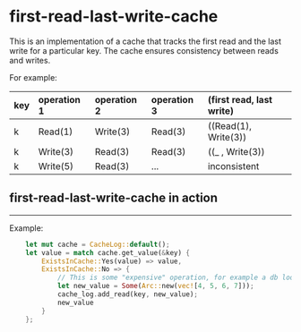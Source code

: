 # first-read-last-write-cache

This is an implementation of a cache that tracks the first read and the last write for a particular key. The cache ensures consistency between reads and writes.

For example:

|key   	|operation 1|operation 2|operation 3|(first read, last write)   |
|:---   |:---	    |:---       |:---       |:---                       |
|k      |Read(1)    |Write(3)   |Read(3)    |((Read(1), Write(3))       |
|k      |Write(3)   |Read(3)    |Read(3)    |((_      , Write(3))       |
|k      |Write(5)   |Read(3)    |...        |inconsistent               |



## first-read-last-write-cache in action
---

Example:
```rust
    let mut cache = CacheLog::default();
    let value = match cache.get_value(&key) {
        ExistsInCache::Yes(value) => value,
        ExistsInCache::No => {
            // This is some "expensive" operation, for example a db lookup.
            let new_value = Some(Arc::new(vec![4, 5, 6, 7]));
            cache_log.add_read(key, new_value);
            new_value
        }
    };
```

